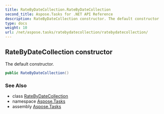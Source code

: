 ```yaml
---
title: RateByDateCollection.RateByDateCollection
second_title: Aspose.Tasks for .NET API Reference
description: RateByDateCollection constructor. The default constructor
type: docs
weight: 10
url: /net/aspose.tasks/ratebydatecollection/ratebydatecollection/
---
```

## RateByDateCollection constructor

The default constructor.

```csharp
public RateByDateCollection()
```

### See Also

* class [RateByDateCollection](../)
* namespace [Aspose.Tasks](../../ratebydatecollection/)
* assembly [Aspose.Tasks](../../../)


